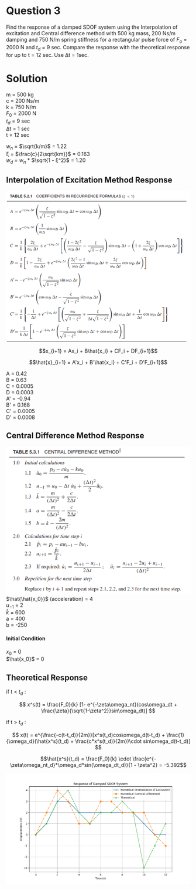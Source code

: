 # Question 3

Find the response of a damped SDOF system using the Interpolation of excitation and Central difference method with 500 kg mass, 200 Ns/m damping and 750 N/m spring stiffness for a rectangular pulse force of $F_o$ = 2000 N and $t_d$ = 9 sec. Compare the response with the theoretical response for up to t = 12 sec. Use Δt = 1sec.

# Solution

m = 500 kg  
c = 200 Ns/m  
k = 750 N/m  
$F_0$ = 2000 N  
$t_d$ = 9 sec  
Δt = 1 sec  
t = 12 sec  

$w_n$ = $\sqrt{k/m}$ = 1.22  
ξ = $\frac{c}{2\sqrt{km}}$ = 0.163  
$w_d$ = $w_n$ * $\sqrt{1 - ξ^2}$ = 1.20  

## Interpolation of Excitation Method Response
![alt text](image.png)

```math
x_{i+1} = Ax_i + B\hat{x_i} + CF_i + DF_{i+1}
```
```math
\hat{x}_{i+1} = A'x_i + B'\hat{x_i} + C'F_i + D'F_{i+1}
```
A = 0.42  
B = 0.63  
C = 0.0005  
D = 0.0003  
A' = -0.94   
B' = 0.168  
C' = 0.0005  
D' = 0.0008  

## Central Difference Method Response
![alt text](image-1.png)  
$\hat{\hat{x_0}}$ (acceleration) = 4  
$u_{-1}$ = 2  
$\hat{k}$ = 600  
a = 400  
b = -250  

#### Initial Condition
$x_0$ = 0  
$\hat{x_0}$ = 0  

## Theoretical Response

if t < $t_d$ :

$$ x^s(t) = \frac{F_0}{k} [1- e^{-\zeta\omega_nt}(cos\omega_dt + \frac{\zeta}{\sqrt{1-\zeta^2}}sin\omega_dt)] $$

if t > $t_d$ :

$$ x(t) = e^{\frac{-c(t-t_d)}{2m}}[x^s(t_d)cos\omega_d(t-t_d) + \frac{1}{\omega_d}(\hat{x^s}(t_d) + \frac{c*x^s(t_d)}{2m})\cdot sin\omega_d(t-t_d)] $$

```math
\hat{x^s}(t_d) = \frac{F_0}{k} \cdot \frac{e^{-\zeta\omega_nt_d}*\omega_d*sin(\omega_dt_d)}{1 - \zeta^2} = -5.392
```

![plot](./Question_3_plot.png)
